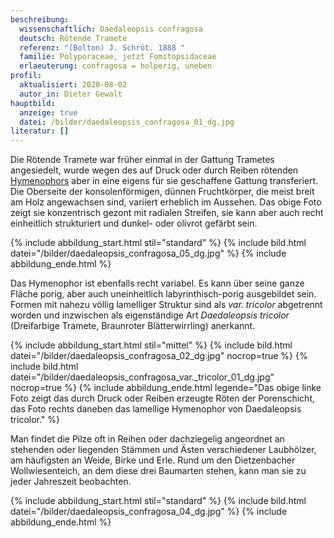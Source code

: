 ```yaml
---
beschreibung:
  wissenschaftlich: Daedaleopsis confragosa
  deutsch: Rötende Tramete
  referenz: "(Bolton) J. Schröt. 1888 "
  familie: Polyporaceae, jetzt Fomitopsidaceae
  erlaeuterung: confragosa = holperig, uneben
profil:
  aktualisiert: 2020-08-02
  autor_in: Dieter Gewalt
hauptbild:
  anzeige: true
  datei: /bilder/daedaleopsis_confragosa_01_dg.jpg
literatur: []
---
```

Die Rötende Tramete war früher einmal in der Gattung Trametes angesiedelt, wurde wegen des auf Druck oder durch Reiben rötenden [Hymenophors](Hymenophor "Glossar") aber in eine eigens für sie geschaffene Gattung transferiert. Die Oberseite der konsolenförmigen, dünnen Fruchtkörper, die meist breit am Holz angewachsen sind, variiert erheblich im Aussehen. Das obige Foto zeigt sie konzentrisch gezont mit radialen Streifen, sie kann aber auch recht einheitlich strukturiert und dunkel- oder olivrot gefärbt sein. 

{% include abbildung_start.html stil="standard" %}
{% include bild.html datei="/bilder/daedaleopsis_confragosa_05_dg.jpg" %}
{% include abbildung_ende.html %}

Das Hymenophor ist ebenfalls recht variabel. Es kann über seine ganze Fläche porig, aber auch uneinheitlich labyrinthisch-porig ausgebildet sein. Formen mit nahezu völlig lamelliger Struktur sind als *var. tricolor* abgetrennt worden und inzwischen als eigenständige Art *Daedaleopsis tricolor* (Dreifarbige Tramete, Braunroter Blätterwirrling) anerkannt.

{% include abbildung_start.html stil="mittel" %}
{% include bild.html datei="/bilder/daedaleopsis_confragosa_02_dg.jpg" nocrop=true %}
{% include bild.html datei="/bilder/daedaleopsis_confragosa_var._tricolor_01_dg.jpg" nocrop=true %}
{% include abbildung_ende.html legende="Das obige linke Foto zeigt das durch Druck oder Reiben erzeugte Röten der Porenschicht, das Foto rechts daneben das lamellige Hymenophor von Daedaleopsis tricolor." %}

Man findet die Pilze oft in Reihen oder dachziegelig angeordnet an stehenden oder liegenden Stämmen und Ästen verschiedener Laubhölzer, am häufigsten an Weide, Birke und Erle. Rund um den Dietzenbacher Wollwiesenteich, an dem diese drei Baumarten stehen, kann man sie zu jeder Jahreszeit beobachten.

{% include abbildung_start.html stil="standard" %}
{% include bild.html datei="/bilder/daedaleopsis_confragosa_04_dg.jpg" %}
{% include abbildung_ende.html %}